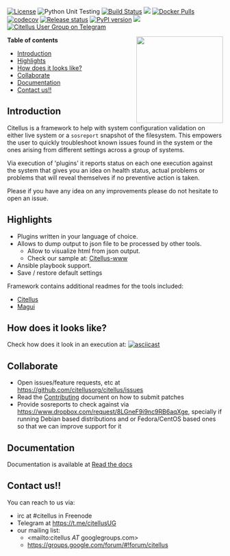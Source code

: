 [![License](https://img.shields.io/github/license/citellusorg/citellus.svg)](LICENSE)
![Python Unit Testing](https://github.com/citellusorg/citellus/workflows/Python%20Unit%20Testing/badge.svg)
[![Build Status](https://travis-ci.org/citellusorg/citellus.svg?branch=master)](https://travis-ci.org/citellusorg/citellus)
[![](https://readthedocs.org/projects/citellus/badge/?version=latest)](https://readthedocs.org/projects/citellus/builds/ "Read The docs build")
[![Docker Pulls](https://img.shields.io/docker/pulls/citellus/citellus.svg)](https://img.shields.io/docker/pulls/citellus/citellus.svg)
[![codecov](https://codecov.io/gh/citellusorg/citellus/branch/master/graph/badge.svg)](https://codecov.io/gh/citellusorg/citellus)
[![Release status](https://img.shields.io/github/release/citellusorg/citellus.svg)](https://github.com/citellusorg/citellus/releases)
[![PyPI version](https://badge.fury.io/py/citellus.svg)](https://badge.fury.io/py/citellus)
[![](https://images.microbadger.com/badges/image/citellus/citellus.svg)](https://microbadger.com/images/citellus/citellus "Get your own image badge on microbadger.com")
<a href="https://t.me/citellusUG"><img src="https://img.shields.io/badge/Citellus%20User%20Group-190cde.svg?logo=telegram" alt="Citellus User Group on Telegram"/></a>

<img src="doc/citellus.png" width="202" height="202" border=0 align="right">

**Table of contents**

<!-- TOC depthFrom:1 insertAnchor:false orderedList:false -->

- [Introduction](#introduction)
- [Highlights](#highlights)
- [How does it looks like?](#how-does-it-looks-like)
- [Collaborate](#collaborate)
- [Documentation](#documentation)
- [Contact us!!](#contact-us)

<!-- /TOC -->

## Introduction

Citellus is a framework to help with system configuration validation on either live system or a `sosreport` snapshot of the filesystem. This empowers the user to quickly troubleshoot known issues found in the system or the ones arising from different settings across a group of systems.

Via execution of 'plugins' it reports status on each one execution against the system that gives you an idea on health status, actual problems or problems that will reveal themselves if no preventive action is taken.

Please if you have any idea on any improvements please do not hesitate to open an issue.

## Highlights

- Plugins written in your language of choice.
- Allows to dump output to json file to be processed by other tools.
  - Allow to visualize html from json output.
  - Check our sample at: [Citellus-www](http://htmlpreview.github.io/?https://github.com/citellusorg/citellus/blob/master/doc/sampleweb/citellus.html)
- Ansible playbook support.
- Save / restore default settings

Framework contains additional readmes for the tools included:

- [Citellus](citellus.md)
- [Magui](magui.md)

## How does it looks like?

Check how does it look in an execution at:
[![asciicast](https://asciinema.org/a/169814.png)](https://asciinema.org/a/169814)

## Collaborate

- Open issues/feature requests, etc at <https://github.com/citellusorg/citellus/issues>
- Read the [Contributing](https://docs.citellus.org/en/latest/development/CONTRIBUTING/) document on how to submit patches
- Provide sosreports to check against via <https://www.dropbox.com/request/8LGneF9i9nc9RB6aqXge>, specially if running Debian based distributions and or Fedora/CentOS based ones so that we can improve support for it

## Documentation

Documentation is available at [Read the docs](https://docs.citellus.org)

## Contact us!!

You can reach to us via:

- irc at #citellus in Freenode
- Telegram at <https://t.me/citellusUG>
- our mailing list:
  - <mailto:citellus _AT_ googlegroups.com>
  - <https://groups.google.com/forum/#!forum/citellus>
